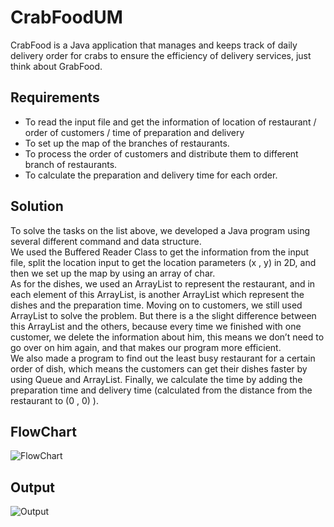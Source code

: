 # CrabFoodUM
CrabFood is
a Java application that manages and keeps track of daily delivery order for crabs to ensure
the efficiency of delivery services, just think about GrabFood.

## Requirements

- To read the input file and get the information of location of restaurant / order of
customers / time of preparation and delivery
- To set up the map of the branches of restaurants.
- To process the order of customers and distribute them to different branch of
restaurants.
- To calculate the preparation and delivery time for each order.

## Solution

To solve the tasks on the list above, we developed a Java program using several
different command and data structure.\
We used the Buffered Reader Class to get the information from the input file, split the location
input to get the location parameters (x , y) in 2D, and then we set up the map by using
an array of char.\
As for the dishes, we used an ArrayList to represent the restaurant, and in each
element of this ArrayList, is another ArrayList which represent the dishes and the
preparation time.
Moving on to customers, we still used ArrayList to solve the problem. But there is a
the slight difference between this ArrayList and the others, because every time we finished
with one customer, we delete the information about him, this means we don’t need to
go over on him again, and that makes our program more efficient.\
We also made a program to find out the least busy restaurant for a certain order of
dish, which means the customers can get their dishes faster by using Queue and ArrayList.
Finally, we calculate the time by adding the preparation time and delivery time
(calculated from the distance from the restaurant to (0 , 0) ).

## FlowChart 
![FlowChart](https://github.com/TehHatrix/CrabFoodUM/blob/master/Flowchart.jpg?raw=true)
## Output
![Output](https://github.com/TehHatrix/CrabFoodUM/blob/master/Output.jpg?raw=true)
